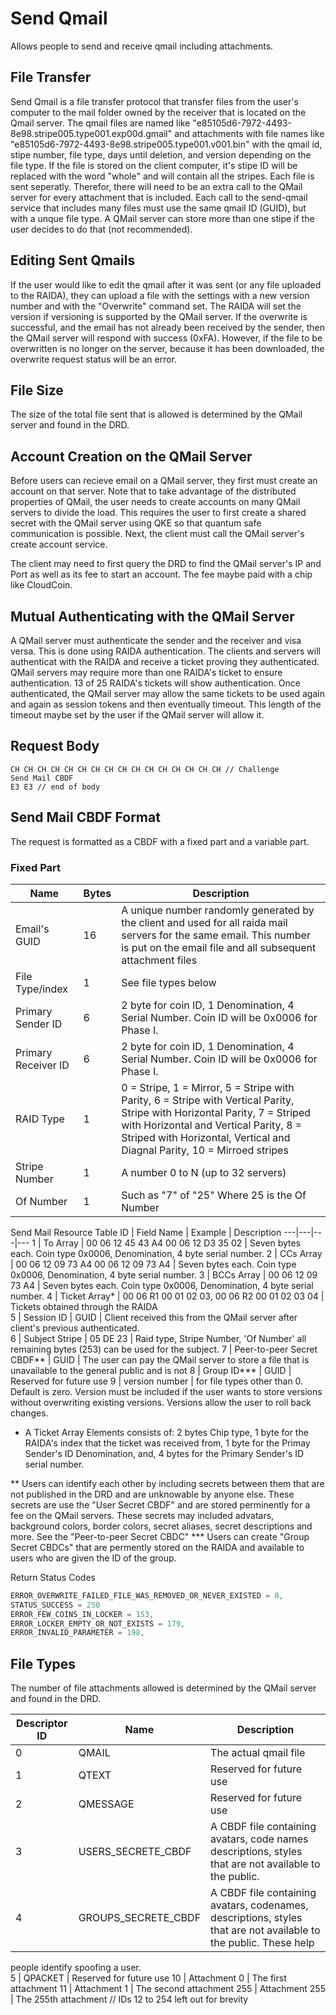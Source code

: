 # Send Qmail
Allows people to send and receive qmail including attachments. 

## File Transfer
Send Qmail is a file transfer protocol that transfer files from the user's computer to the mail folder owned by the receiver that is located on the Qmail server. 
The qmail files are named like "e85105d6-7972-4493-8e98.stripe005.type001.exp00d.gmail" and attachments with file names like "e85105d6-7972-4493-8e98.stripe005.type001.v001.bin" with the qmail id, stipe number, file type, days until deletion, and version depending on the file type.
If the file is stored on the client computer, it's stipe ID will be replaced with the word "whole" and will contain all the stripes.
Each file is sent seperatly. Therefor, there will need to be an extra call to the QMail server for every attachment that is included. 
Each call to the send-qmail service that includes many files must use the same qmail ID (GUID), but with a unque file type. A QMail server can store more than one stipe if the user decides to do that (not recommended).

## Editing Sent Qmails
If the user would like to edit the qmail after it was sent (or any file uploaded to the RAIDA), they can upload a file with the settings with a new version number and with the "Overwrite" command set. The RAIDA will set the version if versioning is supported by the QMail server. 
If the overwrite is successful, and the email has not already been received by the sender, then the QMail server will respond with success (0xFA). However, if the file to be overwritten is no longer on the server, because it has been downloaded, the overwrite request status
will be an error. 

## File Size
The size of the total file sent that is allowed is determined by the QMail server and found in the DRD.

## Account Creation on the QMail Server
Before users can recieve email on a QMail server, they first must create an account on that server. Note that to take advantage of the distributed properties of QMail, the user needs to create accounts on many QMail servers to divide the load. This requires the user to first create a shared secret with the QMail server using QKE so that quantum safe communication is possible. Next, the client must call the QMail server's create account service. 

The client may need to first query the DRD to find the QMail server's IP and Port as well as its fee to start an 
account. The fee maybe paid with a chip like CloudCoin.

## Mutual Authenticating with the QMail Server
A QMail server must authenticate the sender and the receiver and visa versa. This is done using RAIDA authentication. The clients
and servers will authenticat with the RAIDA and receive a ticket proving they authenticated. QMail servers may require more than
one RAIDA's ticket to ensure authentication. 13 of 25 RAIDA's tickets will show authentication. Once authenticated, the QMail server
may allow the same tickets to be used again and again as session tokens and then eventually timeout. This length of the timeout maybe 
set by the user if the QMail server will allow it. 

## Request Body
```
CH CH CH CH CH CH CH CH CH CH CH CH CH CH CH CH // Challenge
Send Mail CBDF
E3 E3 // end of body
```

## Send Mail CBDF Format
The request is formatted as a CBDF with a fixed part and a variable part. 

### Fixed Part
Name | Bytes | Description
---|---|---
Email's GUID | 16 | A unique number randomly generated by the client and used for all raida mail servers for the same email. This number is put on the email file and all subsequent attachment files
File Type/index | 1 | See file types below
Primary Sender ID | 6 | 2 byte for coin ID, 1 Denomination, 4 Serial Number. Coin ID will be 0x0006 for Phase I. 
Primary Receiver ID | 6 | 2 byte for coin ID, 1 Denomination, 4 Serial Number. Coin ID will be 0x0006 for Phase I. 
RAID Type | 1 | 0 = Stripe, 1 = Mirror, 5 = Stripe with Parity, 6 = Stripe with Vertical Parity, Stripe with Horizontal Parity, 7 = Striped with Horizontal and Vertical Parity, 8 = Striped with Horizontal, Vertical and Diagnal Parity, 10 = Mirroed stripes
Stripe Number | 1 | A number 0 to N (up to 32 servers)
Of Number |1 | Such as "7" of "25" Where 25 is the Of Number


Send Mail Resource Table
ID | Field Name | Example | Description
---|---|---|---
1 | To Array | 00 06 12 45 43 A4 00 06 12 D3 35 02 | Seven bytes each. Coin type 0x0006, Denomination, 4 byte serial number. 
2 | CCs Array | 00 06 12 09 73 A4 00 06 12 09 73 A4  | Seven bytes each. Coin type 0x0006, Denomination, 4 byte serial number. 
3 | BCCs Array | 00 06 12 09 73 A4  | Seven bytes each. Coin type 0x0006, Denomination, 4 byte serial number. 
4 | Ticket Array* | 00 06 R1 00 01 02 03, 00 06 R2 00 01 02 03 04 | Tickets obtained through the RAIDA  
5 | Session ID | GUID | Client received this from the QMail server after client's previous authenticated.  
6 | Subject Stripe | 05 DE 23 | Raid type, Stripe Number, 'Of Number' all remaining bytes (253) can be used for the subject. 
7 | Peer-to-peer Secret CBDF** | GUID | The user can pay the QMail server to store a file that is unavailable to the general public and is not 
8 | Group ID*** | GUID | Reserved for future use
9 | version number | for file types other than 0. Default is zero. Version must be included if the user wants to store versions without overwriting existing versions. Versions allow the user to roll back changes. 

<!--
6 | Shuffle Table Shard 1 | A square of the Of Number. If there are 16 servers, the shuffle table will be 16 x 16 or 256 bytes. This is the first 8 rows.  The numbers in each cell will be represented by five bits. See table below. | PHASE II
7 | Shuffle Table Shard 2 | Like above. This is the Second 8 rows. | PHASE II
8 | Shuffle Table Shard 3 | Like above. This is the Second 8 rows. | PHASE II
-->
* A Ticket Array Elements consists of: 2 bytes Chip type, 1 byte for the RAIDA's index that the ticket was received from, 1 byte for the Primay Sender's ID Denomination, and, 4 bytes for the Primary Sender's ID serial number.

** Users can identify each other by including secrets between them that are not published in the DRD and are unknowable by anyone else. These secrets are use the "User Secret CBDF" and are stored perminently for a fee on the QMail servers. These secrets may included advatars, background colors, border colors, secret aliases, secret descriptions and more. See the "Peer-to-peer Secret CBDC" 
*** Users can create "Group Secret CBDCs" that are permently stored on the RAIDA and available to users who are given the ID of the group. 

Return Status Codes
```C
ERROR_OVERWRITE_FAILED_FILE_WAS_REMOVED_OR_NEVER_EXISTED = 8,
STATUS_SUCCESS = 250
ERROR_FEW_COINS_IN_LOCKER = 153,
ERROR_LOCKER_EMPTY_OR_NOT_EXISTS = 179,
ERROR_INVALID_PARAMETER = 198,
```

## File Types
The number of file attachments allowed is determined by the QMail server and found in the DRD.

Descriptor ID | Name | Description
---|---|---
0 | QMAIL | The actual qmail file
1 | QTEXT | Reserved for future use
2 | QMESSAGE | Reserved for future use
3 | USERS_SECRETE_CBDF | A CBDF file containing avatars, code names descriptions, styles that are not available to the public. 
4 | GROUPS_SECRETE_CBDF |  A CBDF file containing avatars, codenames, descriptions, styles that are not available to the public. These help 
people identify spoofing a user.  
5 | QPACKET | Reserved for future use
10 | Attachment 0 | The first attachment
11 | Attachment 1 | The second attachment
255 | Attachment 255 | The 255th attachment // IDs 12 to 254 left out for brevity
